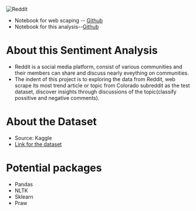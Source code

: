 ![Reddit](https://www.internetmatters.org/wp-content/uploads/2022/02/shutterstock_1919746949-600x314-1.png)
+ Notebook for web scaping -- [Github](https://github.com/xuan112192/Reddit-data-exploring/blob/main/Reddit%20Web%20Scaping.ipynb "Notebook")
+ Notebook for this analysis--[Github](https://github.com/xuan112192/Reddit-data-exploring/blob/main/Sentiment%20Classifier.ipynb "Notebook File")

# About this Sentiment Analysis
+ Reddit is a social media platform, consist of various communities and their members can share and discuss nearly eveything on communities.
+ The indent of this project is to exploring the data from Reddit, web scrape its most trend article or topic from Colorado subreddit as the test dataset, discover insights through discussions of the topic(classify possitive and negative comments).

# About the Dataset
+ Source: Kaggle
+ [Link for the dataset](https://www.kaggle.com/datasets/cosmos98/twitter-and-reddit-sentimental-analysis-dataset?resource=download "Dataset")

# Potential packages
+ Pandas
+ NLTK
+ Sklearn
+ Praw

